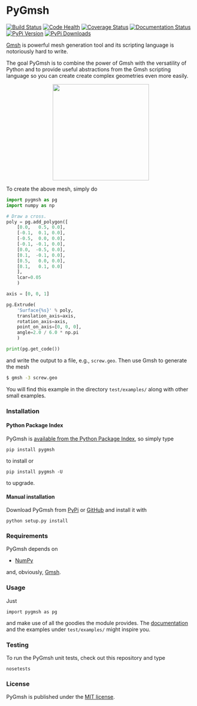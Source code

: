 # PyGmsh

[![Build Status](https://travis-ci.org/nschloe/pygmsh.svg)](https://travis-ci.org/nschloe/pygmsh)
[![Code Health](https://landscape.io/github/nschloe/pygmsh/master/landscape.png)](https://landscape.io/github/nschloe/pygmsh/master)
[![Coverage Status](https://coveralls.io/repos/nschloe/pygmsh/badge.svg?branch=master&service=github)](https://coveralls.io/github/nschloe/pygmsh?branch=master)
[![Documentation Status](https://readthedocs.org/projects/pygmsh/badge/?version=latest)](http://pygmsh.readthedocs.org/en/latest/?badge=latest)
[![PyPi Version](https://img.shields.io/pypi/v/pygmsh.svg)](https://pypi.python.org/pypi/pygmsh)
[![PyPi Downloads](https://img.shields.io/pypi/dm/pygmsh.svg)](https://pypi.python.org/pypi/pygmsh)

[Gmsh](http://geuz.org/gmsh/) is powerful mesh generation tool and its
scripting language is notoriously hard to write.

The goal PyGmsh is to combine the power of Gmsh with the versatility of
Python and to provide useful abstractions from the Gmsh scripting language
so you can create create complex geometries even more easily.

<p align="center">
  <a href="https://github.com/nschloe/pygmsh">
    <img height="257" src="https://nschloe.github.io/pygmsh/screw.png">
  </a>
</p>

To create the above mesh, simply do
```python
import pygmsh as pg
import numpy as np

# Draw a cross.
poly = pg.add_polygon([
    [0.0,   0.5, 0.0],
    [-0.1,  0.1, 0.0],
    [-0.5,  0.0, 0.0],
    [-0.1, -0.1, 0.0],
    [0.0,  -0.5, 0.0],
    [0.1,  -0.1, 0.0],
    [0.5,   0.0, 0.0],
    [0.1,   0.1, 0.0]
    ],
    lcar=0.05
    )

axis = [0, 0, 1]

pg.Extrude(
    'Surface{%s}' % poly,
    translation_axis=axis,
    rotation_axis=axis,
    point_on_axis=[0, 0, 0],
    angle=2.0 / 6.0 * np.pi
    )

print(pg.get_code())
```
and write the output to a file, e.g., `screw.geo`. Then use Gmsh to generate
the mesh
```bash
$ gmsh -3 screw.geo
```

You will find this example in the directory `test/examples/` along with other
small examples.

### Installation

#### Python Package Index

PyGmsh is [available from the Python Package
Index](https://pypi.python.org/pypi/pygmsh/), so simply type
```
pip install pygmsh
```
to install or
```
pip install pygmsh -U
```
to upgrade.

#### Manual installation

Download PyGmsh from [PyPi](https://pypi.python.org/pypi/pygmsh/)
or [GitHub](https://github.com/nschloe/pygmsh) and
install it with
```
python setup.py install
```

### Requirements

PyGmsh depends on

 * [NumPy](http://www.numpy.org/)

and, obviously, [Gmsh](http://geuz.org/gmsh/).

### Usage

Just
```
import pygmsh as pg
```
and make use of all the goodies the module provides. The
[documentation](http://pygmsh.readthedocs.org/) and the examples under
`test/examples/` might inspire you.


### Testing

To run the PyGmsh unit tests, check out this repository and type
```
nosetests
```

### License

PyGmsh is published under the [MIT license](https://en.wikipedia.org/wiki/MIT_License).
